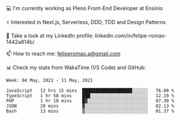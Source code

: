💻 I'm currently working as Pleno Front-End Developer at Ensinio

⚡ Interested in Next.js, Serverless, DDD, TDD and Design Patterns

👥 Take a look at my LinkedIn profile: linkedin.com/in/felipe-romao-1442a814b/

📫 How to reach me: feliperomao.a@gmail.com

📊 Check my stats from WakaTime (VS Code) and GitHub:

<!--START_SECTION:waka-->
```text
Week: 04 May, 2021 - 11 May, 2021

JavaScript   12 hrs 15 mins  ███████████████████░░░░░░   76.00 % 
TypeScript   1 hr 58 mins    ███░░░░░░░░░░░░░░░░░░░░░░   12.19 % 
PHP          1 hr 10 mins    █▓░░░░░░░░░░░░░░░░░░░░░░░   07.30 % 
JSON         20 mins         ▓░░░░░░░░░░░░░░░░░░░░░░░░   02.13 % 
Bash         13 mins         ▒░░░░░░░░░░░░░░░░░░░░░░░░   01.37 % 
```
<!--END_SECTION:waka-->
